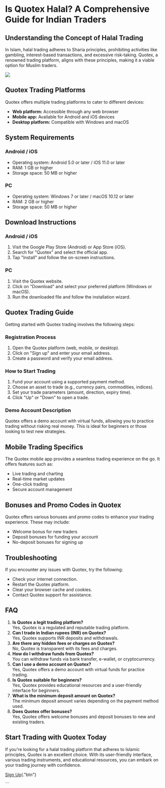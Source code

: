 # Is Quotex Halal? A Comprehensive Guide for Indian Traders

## Understanding the Concept of Halal Trading

In Islam, halal trading adheres to Sharia principles, prohibiting
activities like gambling, interest-based transactions, and excessive
risk-taking. Quotex, a renowned trading platform, aligns with these
principles, making it a viable option for Muslim traders.

[![](https://static.quotex.io/files/4_en/300_250.jpg)](https://traff.sbs/brokerqxlid)

## Quotex Trading Platforms

Quotex offers multiple trading platforms to cater to different devices:

-   **Web platform:** Accessible through any web browser
-   **Mobile app:** Available for Android and iOS devices
-   **Desktop platform:** Compatible with Windows and macOS

## System Requirements

### Android / iOS

-   Operating system: Android 5.0 or later / iOS 11.0 or later
-   RAM: 1 GB or higher
-   Storage space: 50 MB or higher

### PC

-   Operating system: Windows 7 or later / macOS 10.12 or later
-   RAM: 2 GB or higher
-   Storage space: 50 MB or higher

## Download Instructions

### Android / iOS

1.  Visit the Google Play Store (Android) or App Store (iOS).
2.  Search for "Quotex" and select the official app.
3.  Tap "Install" and follow the on-screen instructions.

### PC

1.  Visit the Quotex website.
2.  Click on "Download" and select your preferred platform
    (Windows or macOS).
3.  Run the downloaded file and follow the installation wizard.

## Quotex Trading Guide

Getting started with Quotex trading involves the following steps:

### Registration Process

1.  Open the Quotex platform (web, mobile, or desktop).
2.  Click on "Sign up" and enter your email address.
3.  Create a password and verify your email address.

### How to Start Trading

1.  Fund your account using a supported payment method.
2.  Choose an asset to trade (e.g., currency pairs, commodities,
    indices).
3.  Set your trade parameters (amount, direction, expiry time).
4.  Click "Up" or "Down" to open a trade.

### Demo Account Description

Quotex offers a demo account with virtual funds, allowing you to
practice trading without risking real money. This is ideal for beginners
or those looking to test new strategies.

## Mobile Trading Specifics

The Quotex mobile app provides a seamless trading experience on the go.
It offers features such as:

-   Live trading and charting
-   Real-time market updates
-   One-click trading
-   Secure account management

## Bonuses and Promo Codes in Quotex

Quotex offers various bonuses and promo codes to enhance your trading
experience. These may include:

-   Welcome bonus for new traders
-   Deposit bonuses for funding your account
-   No-deposit bonuses for signing up

## Troubleshooting

If you encounter any issues with Quotex, try the following:

-   Check your internet connection.
-   Restart the Quotex platform.
-   Clear your browser cache and cookies.
-   Contact Quotex support for assistance.

## FAQ

1.  **Is Quotex a legit trading platform?**\
    Yes, Quotex is a regulated and reputable trading platform.
2.  **Can I trade in Indian rupees (INR) on Quotex?**\
    Yes, Quotex supports INR deposits and withdrawals.
3.  **Are there any hidden fees or charges on Quotex?**\
    No, Quotex is transparent with its fees and charges.
4.  **How do I withdraw funds from Quotex?**\
    You can withdraw funds via bank transfer, e-wallet, or
    cryptocurrency.
5.  **Can I use a demo account on Quotex?**\
    Yes, Quotex offers a demo account with virtual funds for practice
    trading.
6.  **Is Quotex suitable for beginners?**\
    Yes, Quotex provides educational resources and a user-friendly
    interface for beginners.
7.  **What is the minimum deposit amount on Quotex?**\
    The minimum deposit amount varies depending on the payment method
    used.
8.  **Does Quotex offer bonuses?**\
    Yes, Quotex offers welcome bonuses and deposit bonuses to new and
    existing traders.

## Start Trading with Quotex Today

If you\'re looking for a halal trading platform that adheres to Islamic
principles, Quotex is an excellent choice. With its user-friendly
interface, various trading instruments, and educational resources, you
can embark on your trading journey with confidence.

[Sign
Up](\%22https://broker-qx.pro/sign-up/?lid=1102511\%22){."btn"}

\`\`\`

